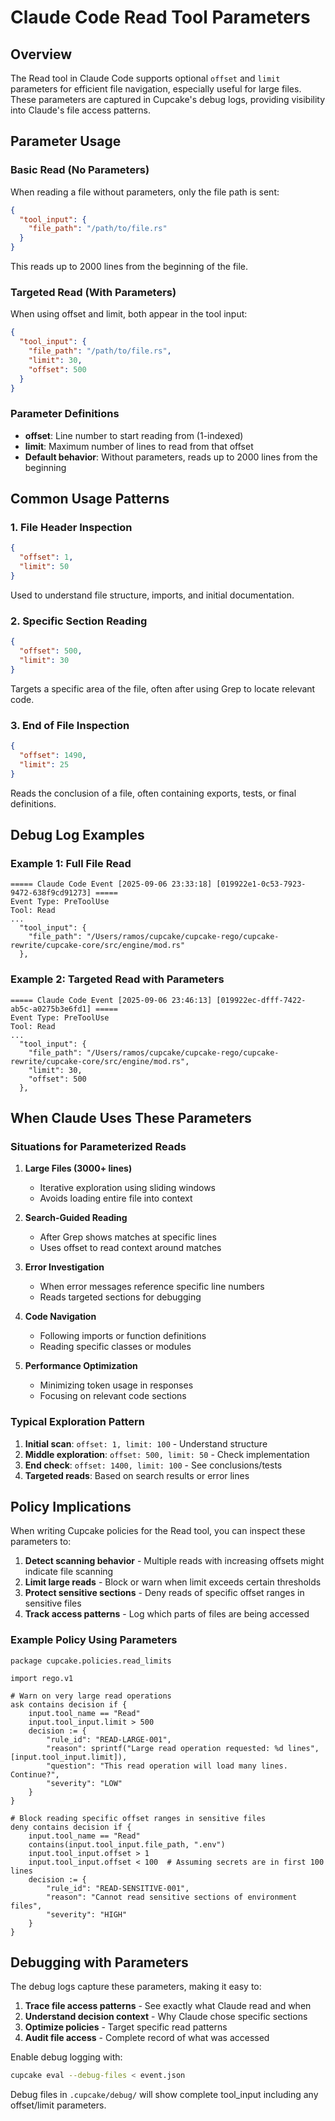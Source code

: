 # Claude Code Read Tool Parameters

## Overview

The Read tool in Claude Code supports optional `offset` and `limit` parameters for efficient file navigation, especially useful for large files. These parameters are captured in Cupcake's debug logs, providing visibility into Claude's file access patterns.

## Parameter Usage

### Basic Read (No Parameters)
When reading a file without parameters, only the file path is sent:
```json
{
  "tool_input": {
    "file_path": "/path/to/file.rs"
  }
}
```
This reads up to 2000 lines from the beginning of the file.

### Targeted Read (With Parameters)
When using offset and limit, both appear in the tool input:
```json
{
  "tool_input": {
    "file_path": "/path/to/file.rs",
    "limit": 30,
    "offset": 500
  }
}
```

### Parameter Definitions
- **offset**: Line number to start reading from (1-indexed)
- **limit**: Maximum number of lines to read from that offset
- **Default behavior**: Without parameters, reads up to 2000 lines from the beginning

## Common Usage Patterns

### 1. File Header Inspection
```json
{
  "offset": 1,
  "limit": 50
}
```
Used to understand file structure, imports, and initial documentation.

### 2. Specific Section Reading
```json
{
  "offset": 500,
  "limit": 30
}
```
Targets a specific area of the file, often after using Grep to locate relevant code.

### 3. End of File Inspection
```json
{
  "offset": 1490,
  "limit": 25
}
```
Reads the conclusion of a file, often containing exports, tests, or final definitions.

## Debug Log Examples

### Example 1: Full File Read
```
===== Claude Code Event [2025-09-06 23:33:18] [019922e1-0c53-7923-9472-638f9cd91273] =====
Event Type: PreToolUse
Tool: Read
...
  "tool_input": {
    "file_path": "/Users/ramos/cupcake/cupcake-rego/cupcake-rewrite/cupcake-core/src/engine/mod.rs"
  },
```

### Example 2: Targeted Read with Parameters
```
===== Claude Code Event [2025-09-06 23:46:13] [019922ec-dfff-7422-ab5c-a0275b3e6fd1] =====
Event Type: PreToolUse
Tool: Read
...
  "tool_input": {
    "file_path": "/Users/ramos/cupcake/cupcake-rego/cupcake-rewrite/cupcake-core/src/engine/mod.rs",
    "limit": 30,
    "offset": 500
  },
```

## When Claude Uses These Parameters

### Situations for Parameterized Reads

1. **Large Files (3000+ lines)**
   - Iterative exploration using sliding windows
   - Avoids loading entire file into context

2. **Search-Guided Reading**
   - After Grep shows matches at specific lines
   - Uses offset to read context around matches

3. **Error Investigation**
   - When error messages reference specific line numbers
   - Reads targeted sections for debugging

4. **Code Navigation**
   - Following imports or function definitions
   - Reading specific classes or modules

5. **Performance Optimization**
   - Minimizing token usage in responses
   - Focusing on relevant code sections

### Typical Exploration Pattern

1. **Initial scan**: `offset: 1, limit: 100` - Understand structure
2. **Middle exploration**: `offset: 500, limit: 50` - Check implementation
3. **End check**: `offset: 1400, limit: 100` - See conclusions/tests
4. **Targeted reads**: Based on search results or error lines

## Policy Implications

When writing Cupcake policies for the Read tool, you can inspect these parameters to:

1. **Detect scanning behavior** - Multiple reads with increasing offsets might indicate file scanning
2. **Limit large reads** - Block or warn when limit exceeds certain thresholds
3. **Protect sensitive sections** - Deny reads of specific offset ranges in sensitive files
4. **Track access patterns** - Log which parts of files are being accessed

### Example Policy Using Parameters

```rego
package cupcake.policies.read_limits

import rego.v1

# Warn on very large read operations
ask contains decision if {
    input.tool_name == "Read"
    input.tool_input.limit > 500
    decision := {
        "rule_id": "READ-LARGE-001",
        "reason": sprintf("Large read operation requested: %d lines", [input.tool_input.limit]),
        "question": "This read operation will load many lines. Continue?",
        "severity": "LOW"
    }
}

# Block reading specific offset ranges in sensitive files
deny contains decision if {
    input.tool_name == "Read"
    contains(input.tool_input.file_path, ".env")
    input.tool_input.offset > 1
    input.tool_input.offset < 100  # Assuming secrets are in first 100 lines
    decision := {
        "rule_id": "READ-SENSITIVE-001",
        "reason": "Cannot read sensitive sections of environment files",
        "severity": "HIGH"
    }
}
```

## Debugging with Parameters

The debug logs capture these parameters, making it easy to:

1. **Trace file access patterns** - See exactly what Claude read and when
2. **Understand decision context** - Why Claude chose specific sections
3. **Optimize policies** - Target specific read patterns
4. **Audit file access** - Complete record of what was accessed

Enable debug logging with:
```bash
cupcake eval --debug-files < event.json
```

Debug files in `.cupcake/debug/` will show complete tool_input including any offset/limit parameters.